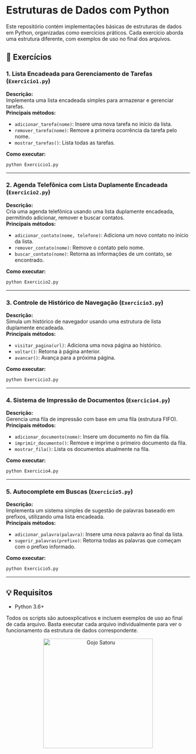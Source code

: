 
# Estruturas de Dados com Python

Este repositório contém implementações básicas de estruturas de dados em Python, organizadas como exercícios práticos. Cada exercício aborda uma estrutura diferente, com exemplos de uso no final dos arquivos.

## 📁 Exercícios

### 1. Lista Encadeada para Gerenciamento de Tarefas (`Exercicio1.py`)
**Descrição:**  
Implementa uma lista encadeada simples para armazenar e gerenciar tarefas.  
**Principais métodos:**
- `adicionar_tarefa(nome)`: Insere uma nova tarefa no início da lista.
- `remover_tarefa(nome)`: Remove a primeira ocorrência da tarefa pelo nome.
- `mostrar_tarefas()`: Lista todas as tarefas.

**Como executar:**
```bash
python Exercicio1.py
```

---

### 2. Agenda Telefônica com Lista Duplamente Encadeada (`Exercicio2.py`)
**Descrição:**  
Cria uma agenda telefônica usando uma lista duplamente encadeada, permitindo adicionar, remover e buscar contatos.  
**Principais métodos:**
- `adicionar_contato(nome, telefone)`: Adiciona um novo contato no início da lista.
- `remover_contato(nome)`: Remove o contato pelo nome.
- `buscar_contato(nome)`: Retorna as informações de um contato, se encontrado.

**Como executar:**
```bash
python Exercicio2.py
```

---

### 3. Controle de Histórico de Navegação (`Exercicio3.py`)
**Descrição:**  
Simula um histórico de navegador usando uma estrutura de lista duplamente encadeada.  
**Principais métodos:**
- `visitar_pagina(url)`: Adiciona uma nova página ao histórico.
- `voltar()`: Retorna à página anterior.
- `avancar()`: Avança para a próxima página.

**Como executar:**
```bash
python Exercicio3.py
```

---

### 4. Sistema de Impressão de Documentos (`Exercicio4.py`)
**Descrição:**  
Gerencia uma fila de impressão com base em uma fila (estrutura FIFO).  
**Principais métodos:**
- `adicionar_documento(nome)`: Insere um documento no fim da fila.
- `imprimir_documento()`: Remove e imprime o primeiro documento da fila.
- `mostrar_fila()`: Lista os documentos atualmente na fila.

**Como executar:**
```bash
python Exercicio4.py
```

---

### 5. Autocomplete em Buscas (`Exercicio5.py`)
**Descrição:**  
Implementa um sistema simples de sugestão de palavras baseado em prefixos, utilizando uma lista encadeada.  
**Principais métodos:**
- `adicionar_palavra(palavra)`: Insere uma nova palavra ao final da lista.
- `sugerir_palavras(prefixo)`: Retorna todas as palavras que começam com o prefixo informado.

**Como executar:**
```bash
python Exercicio5.py
```

---

## 💡 Requisitos
- Python 3.6+

Todos os scripts são autoexplicativos e incluem exemplos de uso ao final de cada arquivo. Basta executar cada arquivo individualmente para ver o funcionamento da estrutura de dados correspondente.

<p align="center">
  <img src="https://i.pinimg.com/originals/38/f4/57/38f457c588e6b4040b5e9879abad753b.gif" width="300" alt="Gojo Satoru"/>
</p>

